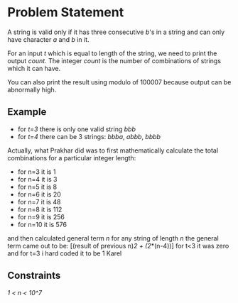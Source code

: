 # Problem Statement
A string is valid only if it has three consecutive *b*'s in a string  and can only have character *a* and *b* in it.

For an input *t* which is equal to length of the string, we need to print the output *count*.
The integer *count* is the number of combinations of strings which it can have.

You can also print the result using modulo of 100007 because output can be abnormally high.

## Example
* for *t=3* there is only one valid string *bbb*
* for *t=4* there can be 3 strings: *bbba*, *abbb*, *bbbb*

Actually, what Prakhar did was to first mathematically calculate the total combinations for a particular integer length:
* for n=3 it is 1
* for n=4 it is 3
* for n=5 it is 8
* for n=6 it is 20
* for n=7 it is 48
* for n=8 it is 112
* for n=9 it is 256
* for n=10 it is 576

and then calculated general term *n* for any string of length *n*
the general term came out to be: [(result of previous n)*2 + (2**(n-4))]  for  t<3 it was zero and for t=3 i hard coded it to be 1
Karel

## Constraints
*1 < n < 10^7*
